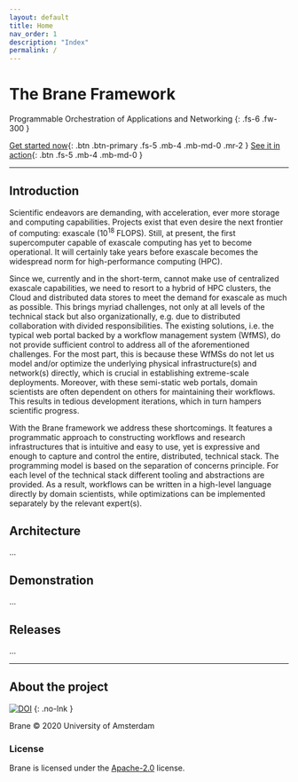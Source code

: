 ```yaml
---
layout: default
title: Home
nav_order: 1
description: "Index"
permalink: /
---
```


# The Brane Framework

Programmable Orchestration of Applications and Networking
{: .fs-6 .fw-300 }

[Get started now](/brane/quickstart.html){: .btn .btn-primary .fs-5 .mb-4 .mb-md-0 .mr-2 } 
[See it in action](#demonstration){: .btn .fs-5 .mb-4 .mb-md-0 }

---

## Introduction
Scientific endeavors are demanding, with acceleration, ever more storage and computing capabilities. Projects exist that even desire the next frontier of computing: exascale (10<sup>18</sup> FLOPS). Still, at present, the first supercomputer capable of exascale computing has yet to become operational. It will certainly take years before exascale becomes the widespread norm for high-performance computing (HPC).

Since we, currently and in the short-term, cannot make use of centralized exascale capabilities, we need to resort to a hybrid of HPC clusters, the Cloud and distributed data stores to meet the demand for exascale as much as possible. This brings myriad challenges, not only at all levels of the technical stack but also organizationally, e.g. due to distributed collaboration with divided responsibilities. The existing solutions, i.e. the typical web portal backed by a workflow management system (WfMS), do not provide sufficient control to address all of the aforementioned challenges. For the most part, this is because these WfMSs do not let us model and/or optimize the underlying physical infrastructure(s) and network(s) directly, which is crucial in establishing extreme-scale deployments. Moreover, with these semi-static web portals, domain scientists are often dependent on others for maintaining their workflows. This results in tedious development iterations, which in turn hampers scientific progress.

With the Brane framework we address these shortcomings. It features a programmatic approach to constructing workflows and research infrastructures that is intuitive and easy to use, yet is expressive and enough to capture and control the entire, distributed, technical stack. The programming model is based on the separation of concerns principle. For each level of the technical stack different tooling and abstractions are provided. As a result, workflows can be written in a high-level language directly by domain scientists, while optimizations can be implemented separately by the relevant expert(s).

## Architecture
...

## Demonstration
...

## Releases
...

---

## About the project
[![DOI](https://zenodo.org/badge/258514017.svg)](https://zenodo.org/badge/latestdoi/258514017)
{: .no-lnk }

Brane &copy; 2020 University of Amsterdam

### License

Brane is licensed under the [Apache-2.0](https://github.com/onnovalkering/brane/blob/master/LICENSE) license.